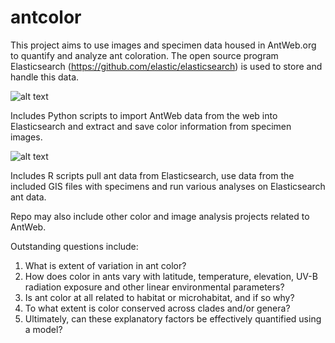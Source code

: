 # antcolor

This project aims to use images and specimen data housed in AntWeb.org to quantify and analyze ant coloration. The open source program Elasticsearch (https://github.com/elastic/elasticsearch) is used to store and handle this data.

![alt text](http://www.antwiki.org/wiki/images/0/0e/Rhytidoponera_metallica_W_head_CAS0172345-web.jpg)

Includes Python scripts to import AntWeb data from the web into Elasticsearch and extract and save color information from specimen images. 

![alt text](http://www.antwiki.org/wiki/images/1/13/Anillomyrma_decamera_casent0179568_head_1.jpg)

Includes R scripts pull ant data from Elasticsearch, use data from the included GIS files with specimens and run various analyses on Elasticsearch ant data. 

Repo may also include other color and image analysis projects related to AntWeb.

Outstanding questions include: 
1. What is extent of variation in ant color? 
2. How does color in ants vary with latitude, temperature, elevation, UV-B radiation exposure and other linear environmental parameters? 
3. Is ant color at all related to habitat or microhabitat, and if so why? 
4. To what extent is color conserved across clades and/or genera? 
5. Ultimately, can these explanatory factors be effectively quantified using a model? 

